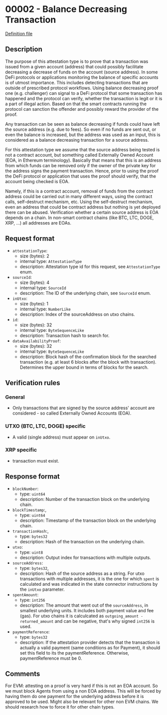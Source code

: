 
# 00002 - Balance Decreasing Transaction

[Definition file](../../lib/verification/attestation-types/t-00002-balance-decreasing-transaction.ts)

## Description

The purpose of this attestation type is to prove that a transaction was issued from a given account (address) that could possibly facilitate decreasing a decrease of funds on the account (source address). In some DeFi protocols or applications monitoring the balance of specific accounts is of utmost importance. This includes detecting transactions that are outside of prescribed protocol workflows. Using balance decreasing proof one (e.g. challenger) can signal to a DeFi protocol that some transaction has happened and the protocol can verify, whether the transaction is legit or it is a part of illegal action. Based on that the smart contracts running the protocol can sanction the offender and possibly reward the provider of the proof.

Any transaction can be seen as balance decreasing if funds could have left the source address (e.g. due to fees). So even if no funds are sent out, or even the balance is increased, but the address was used as an input, this is considered as a balance decreasing transaction for a source address.

For this attestation type we assume that the source address being tested is not a contract account, but something called Externally Owned Account (EOA, in Ethereum terminology). Basically that means that this is an address from which funds can be removed only if the owner of the private key for the address signs the payment transaction. Hence, prior to using the proof the DeFi protocol or application that uses the proof should verify, that the account being checked is EOA.

Namely, if this is a contract account, removal of funds from the contract address could be carried out in many different ways, using the contract calls, self-destruct mechanism, etc. Using the self-destruct mechanism, even an address that could be contract address but nothing is yet deployed there can be abused. 
Verification whether a certain source address is EOA depends on a chain. In non-smart contract chains (like BTC, LTC, DOGE, XRP, ...) all addresses are EOAs. 

## Request format

- `attestationType`:
  - size (bytes): 2
  - internal type: `AttestationType`  
  - description: Attestation type id for this request, see `AttestationType` enum.
- `sourceId`:
  - size (bytes): 4
  - internal type: `SourceId`
  - description: The ID of the underlying chain, see `SourceId` enum.
- `inUtxo`:
  - size (bytes): 1
  - internal type: `NumberLike`
  - description: Index of the sourceAddress on utxo chains.
- `id`:
  - size (bytes): 32
  - internal type: `ByteSequenceLike`
  - description: Transaction hash to search for.
- `dataAvailabilityProof`:
  - size (bytes): 32
  - internal type: `ByteSequenceLike`
  - description: Block hash of the confirmation block for the searched transaction (e.g. at least 6 blocks after the block with transaction). Determines the upper bound in terms of blocks for the search.

## Verification rules

### General
- Only transactions that are signed by the source address' account are considered - so called Externally Owned Accounts (EOA). 

### UTXO (BTC, LTC, DOGE) specific
- A valid (single address) must appear on `inUtxo`.

### XRP specific
- transaction must exist.

## Response format
- `blockNumber`:
  - type: `uint64`
  - description: Number of the transaction block on the underlying chain.
- `blockTimestamp`:,
  - type: `uint64`
  - description: Timestamp of the transaction block on the underlying chain.
- `transactionHash`:,
  - type: `bytes32`
  - description: Hash of the transaction on the underlying chain.
- `utxo`:
  - type: `uint8`
  - description: Output index for transactions with multiple outputs.
- `sourceAddress`:
  - type: `bytes32`,
  - description: Hash of the source address as a string. For utxo transactions with multiple addresses, it is the one for which `spent` is calculated and was indicated in the state connector instructions by the `inUtxo` parameter.
- `spentAmount`:
  - type: `int256`
  - description: The amount that went out of the `sourceAddress`, in smallest underlying units. It includes both payment value and fee (gas). For utxo chains it is calculcated as `outgoing_amount - returned_amount` and can be negative, that's why signed `int256` is used.
- `paymentReference`: 
  - type: `bytes32`
  - description: If the attestation provider detects that the transaction is actually a valid payment (same conditions as for Payment), it should set this field to its the paymentReference. Otherwise, paymentReference must be 0.


## Comments

For EVM: attesting on a proof is very hard if this is not an EOA account. So we must block Agents from using a non EOA address. This will be forced by having them do one payment for the underlying address before it is approved to be used. Might also be relevant for other non EVM chains. We should research how to force it for other chain types.